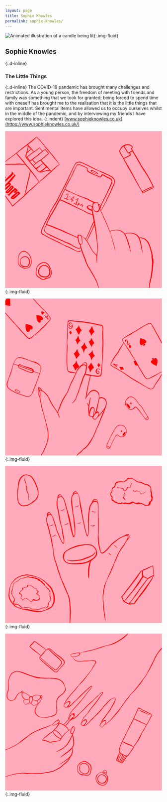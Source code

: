```yaml
---
layout: page
title: Sophie Knowles
permalink: sophie-knowles/
---
```

![Animated  illustration of a candle being lit](../images/sophie_knowles_01.gif "Illustration artwork animated gif"){:.img-fluid}
## Sophie Knowles
{:.d-inline}
### The Little Things
{:.d-inline}
The COVID-19 pandemic has brought many challenges and restrictions. As a young person, the freedom of meeting with friends and family was something that we took for granted; being forced to spend time with oneself has brought me to the realisation that it is the little things that are important. Sentimental items have allowed us to occupy ourselves whilst in the middle of the pandemic, and by interviewing my friends I have explored this idea.
{:.indent}
[www.sophieknowles.co.uk](https://www.sophieknowles.co.uk/)

![Illustration artwork of a hand interacting with a mobile screen](../images/sophie_knowles_02.png "Illustration artwork"){:.img-fluid}

![Illustration artwork of a hand holding a playing card](../images/sophie_knowles_03.png "Illustration artwork"){:.img-fluid}

![Illustration artwork of a hand holding an eraser](../images/sophie_knowles_04.png "Illustration artwork"){:.img-fluid}

![Illustration artwork of applying nail varnish](../images/sophie_knowles_05.png "Illustration artwork"){:.img-fluid}
